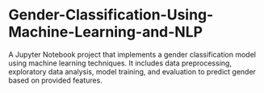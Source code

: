 # Gender-Classification-Using-Machine-Learning-and-NLP
A Jupyter Notebook project that implements a gender classification model using machine learning techniques. It includes data preprocessing, exploratory data analysis, model training, and evaluation to predict gender based on provided features.
